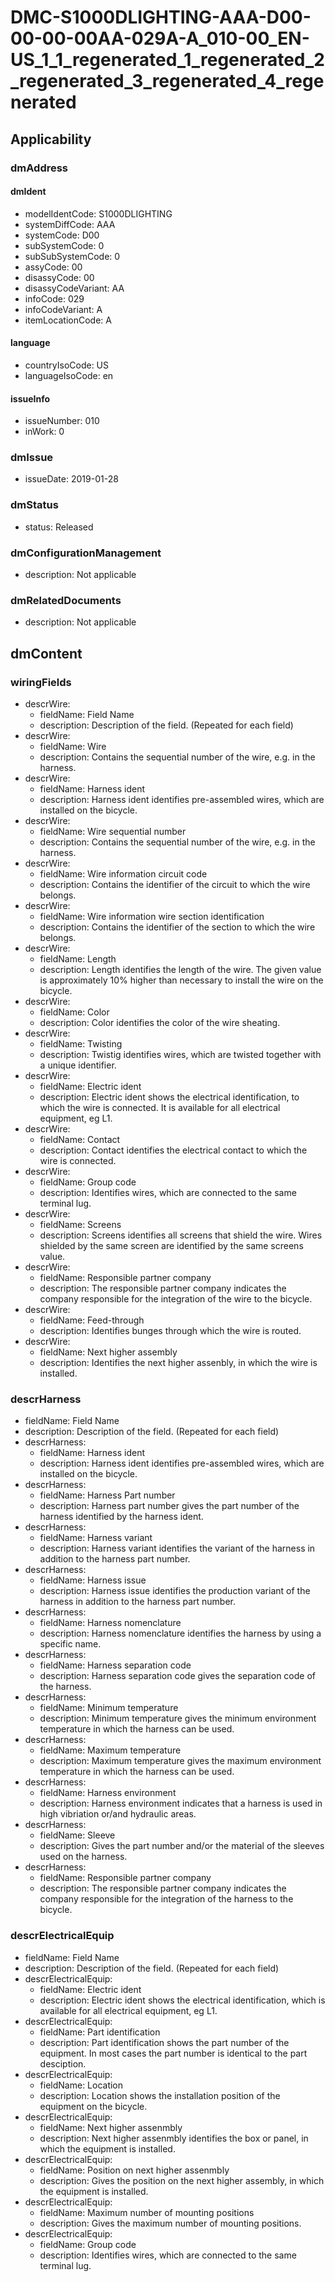 # DMC-S1000DLIGHTING-AAA-D00-00-00-00AA-029A-A_010-00_EN-US_1_1_regenerated_1_regenerated_2_regenerated_3_regenerated_4_regenerated

## Applicability

### dmAddress

#### dmIdent

*   modelIdentCode: S1000DLIGHTING
*   systemDiffCode: AAA
*   systemCode: D00
*   subSystemCode: 0
*   subSubSystemCode: 0
*   assyCode: 00
*   disassyCode: 00
*   disassyCodeVariant: AA
*   infoCode: 029
*   infoCodeVariant: A
*   itemLocationCode: A

#### language

*   countryIsoCode: US
*   languageIsoCode: en

#### issueInfo

*   issueNumber: 010
*   inWork: 0

### dmIssue

*   issueDate: 2019-01-28

### dmStatus

*   status: Released

### dmConfigurationManagement

*   description: Not applicable

### dmRelatedDocuments

*   description: Not applicable

## dmContent

### wiringFields

*   descrWire:
    *   fieldName: Field Name
    *   description: Description of the field. (Repeated for each field)
*   descrWire:
    *   fieldName: Wire
    *   description: Contains the sequential number of the wire, e.g. in the harness.
*   descrWire:
    *   fieldName: Harness ident
    *   description: Harness ident identifies pre-assembled wires, which are installed on the bicycle.
*   descrWire:
    *   fieldName: Wire sequential number
    *   description: Contains the sequential number of the wire, e.g. in the harness.
*   descrWire:
    *   fieldName: Wire information circuit code
    *   description: Contains the identifier of the circuit to which the wire belongs.
*   descrWire:
    *   fieldName: Wire information wire section identification
    *   description: Contains the identifier of the section to which the wire belongs.
*   descrWire:
    *   fieldName: Length
    *   description: Length identifies the length of the wire. The given value is approximately 10% higher than necessary to install the wire on the bicycle.
*   descrWire:
    *   fieldName: Color
    *   description: Color identifies the color of the wire sheating.
*   descrWire:
    *   fieldName: Twisting
    *   description: Twistig identifies wires, which are twisted together with a unique identifier.
*   descrWire:
    *   fieldName: Electric ident
    *   description: Electric ident shows the electrical identification, to which the wire is connected. It is available for all electrical equipment, eg L1.
*   descrWire:
    *   fieldName: Contact
    *   description: Contact identifies the electrical contact to which the wire is connected.
*   descrWire:
    *   fieldName: Group code
    *   description: Identifies wires, which are connected to the same terminal lug.
*   descrWire:
    *   fieldName: Screens
    *   description: Screens identifies all screens that shield the wire. Wires shielded by the same screen are identified by the same screens value.
*   descrWire:
    *   fieldName: Responsible partner company
    *   description: The responsible partner company indicates the company responsible for the integration of the wire to the bicycle.
*   descrWire:
    *   fieldName: Feed-through
    *   description: Identifies bunges through which the wire is routed.
*   descrWire:
    *   fieldName: Next higher assembly
    *   description: Identifies the next higher assenbly, in which the wire is installed.

### descrHarness

*   fieldName: Field Name
*   description: Description of the field. (Repeated for each field)
*   descrHarness:
    *   fieldName: Harness ident
    *   description: Harness ident identifies pre-assembled wires, which are installed on the bicycle.
*   descrHarness:
    *   fieldName: Harness Part number
    *   description: Harness part number gives the part number of the harness identified by the harness ident.
*   descrHarness:
    *   fieldName: Harness variant
    *   description: Harness variant identifies the variant of the harness in addition to the harness part number.
*   descrHarness:
    *   fieldName: Harness issue
    *   description: Harness issue identifies the production variant of the harness in addition to the harness part number.
*   descrHarness:
    *   fieldName: Harness nomenclature
    *   description: Harness nomenclature identifies the harness by using a specific name.
*   descrHarness:
    *   fieldName: Harness separation code
    *   description: Harness separation code gives the separation code of the harness.
*   descrHarness:
    *   fieldName: Minimum temperature
    *   description: Minimum temperature gives the minimum environment temperature in which the harness can be used.
*   descrHarness:
    *   fieldName: Maximum temperature
    *   description: Maximum temperature gives the maximum environment temperature in which the harness can be used.
*   descrHarness:
    *   fieldName: Harness environment
    *   description: Harness environment indicates that a harness is used in high vibriation or/and hydraulic areas.
*   descrHarness:
    *   fieldName: Sleeve
    *   description: Gives the part number and/or the material of the sleeves used on the harness.
*   descrHarness:
    *   fieldName: Responsible partner company
    *   description: The responsible partner company indicates the company responsible for the integration of the harness to the bicycle.

### descrElectricalEquip

*   fieldName: Field Name
*   description: Description of the field. (Repeated for each field)
*   descrElectricalEquip:
    *   fieldName: Electric ident
    *   description: Electric ident shows the electrical identification, which is available for all electrical equipment, eg L1.
*   descrElectricalEquip:
    *   fieldName: Part identification
    *   description: Part identification shows the part number of the equipment. In most cases the part number is identical to the part desciption.
*   descrElectricalEquip:
    *   fieldName: Location
    *   description: Location shows the installation position of the equipment on the bicycle.
*   descrElectricalEquip:
    *   fieldName: Next higher assenmbly
    *   description: Next higher assenmbly identifies the box or panel, in which the equipment is installed.
*   descrElectricalEquip:
    *   fieldName: Position on next higher assenmbly
    *   description: Gives the position on the next higher assembly, in which the equipment is installed.
*   descrElectricalEquip:
    *   fieldName: Maximum number of mounting positions
    *   description: Gives the maximum number of mounting positions.
*   descrElectricalEquip:
    *   fieldName: Group code
    *   description: Identifies wires, which are connected to the same terminal lug.